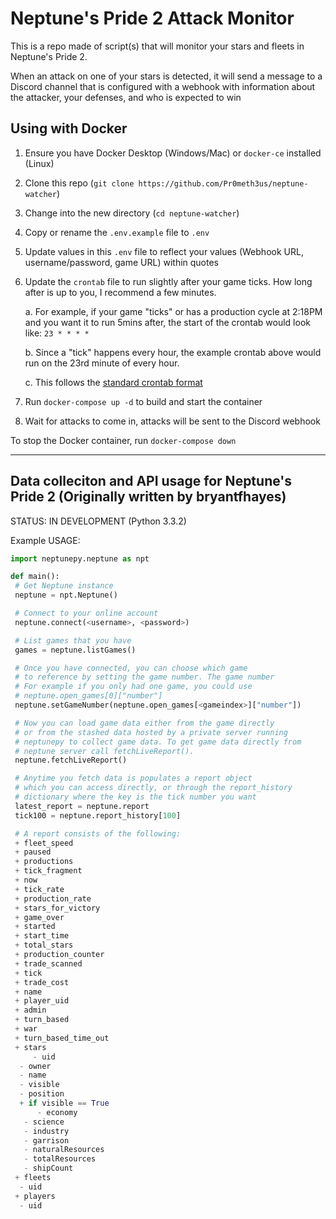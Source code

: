 # Neptune's Pride 2 Attack Monitor

This is a repo made of script(s) that will monitor your stars and fleets in Neptune's Pride 2.

When an attack on one of your stars is detected, it will send a message to a Discord channel that is configured with a webhook with information about the attacker, your defenses, and who is expected to win

## Using with Docker

1. Ensure you have Docker Desktop (Windows/Mac) or `docker-ce` installed (Linux)

2. Clone this repo (`git clone https://github.com/Pr0meth3us/neptune-watcher`)

3. Change into the new directory (`cd neptune-watcher`)

4. Copy or rename the `.env.example` file to `.env`

5. Update values in this `.env` file to reflect your values (Webhook URL, username/password, game URL) within quotes

6. Update the `crontab` file to run slightly after your game ticks. How long after is up to you, I recommend a few minutes.

    a. For example, if your game "ticks" or has a production cycle at 2:18PM and you want it to run 5mins after, the start of the crontab would look like: `23 * * * *`

    b. Since a "tick" happens every hour, the example crontab above would run on the 23rd minute of every hour.

    c. This follows the [standard crontab format](https://crontab.guru/)

7. Run `docker-compose up -d` to build and start the container

8. Wait for attacks to come in, attacks will be sent to the Discord webhook

To stop the Docker container, run `docker-compose down`

---

## Data colleciton and API usage for Neptune's Pride 2 (Originally written by bryantfhayes)

STATUS: IN DEVELOPMENT (Python 3.3.2)

Example USAGE:

```python
import neptunepy.neptune as npt

def main():
 # Get Neptune instance
 neptune = npt.Neptune()

 # Connect to your online account
 neptune.connect(<username>, <password>)

 # List games that you have
 games = neptune.listGames()

 # Once you have connected, you can choose which game 
 # to reference by setting the game number. The game number
 # For example if you only had one game, you could use
 # neptune.open_games[0]["number"]
 neptune.setGameNumber(neptune.open_games[<gameindex>]["number"])

 # Now you can load game data either from the game directly
 # or from the stashed data hosted by a private server running
 # neptunepy to collect game data. To get game data directly from
 # neptune server call fetchLiveReport().
 neptune.fetchLiveReport()

 # Anytime you fetch data is populates a report object
 # which you can access directly, or through the report_history
 # dictionary where the key is the tick number you want
 latest_report = neptune.report
 tick100 = neptune.report_history[100]

 # A report consists of the following:
 + fleet_speed
 + paused
 + productions
 + tick_fragment
 + now
 + tick_rate
 + production_rate
 + stars_for_victory
 + game_over
 + started
 + start_time
 + total_stars
 + production_counter
 + trade_scanned
 + tick
 + trade_cost
 + name
 + player_uid
 + admin
 + turn_based
 + war
 + turn_based_time_out
 + stars
     - uid
  - owner
  - name
  - visible
  - position
  + if visible == True
      - economy
   - science
   - industry
   - garrison
   - naturalResources
   - totalResources
   - shipCount
 + fleets
  - uid
 + players
  - uid
```

